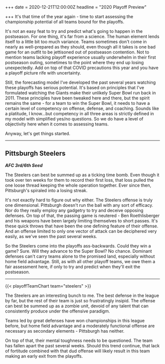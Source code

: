 +++
date = 2020-12-21T12:00:00Z
headline = "2020 Playoff Preview"

+++
It's that time of the year again - time to start assessing the championship potential of all teams bound for the playoffs.

It's not an easy feat to try and predict what's going to happen in the postseason. For one thing, it's far from a science. The human element lends itself to a little bit too much variance. Teams sometimes don't come in nearly as well-prepared as they should, even though all it takes is one bad game for an outfit to be jettisoned out of postseason contention. Not to mention teams lacking playoff experience usually underwhelm in their first postseason outing, sometimes to the point where they end up losing unexpectedly. Add on top of that COVID precautions this year and you have a playoff picture rife with uncertainty.

Still, the forecasting model I've developed the past several years watching these playoffs has serious potential. It's based on principles that I've formulated watching the Giants make their unlikely Super Bowl run back in 2011. These principles have been tweaked here and there, but the spirit remains the same - for a team to win the Super Bowl, it needs to have a certain level of competency on offense, defense, and coaching. Sounds like a platitude, I know...but competency in all three areas is strictly defined in my model with simplified yes/no questions. So we do have a level of objectivity here when it comes to assessing teams.

Anyway, let's get things started.

***

## Pittsburgh Steelers

**_AFC 3rd/6th Seed_**

The Steelers can best be summed up as a ticking time bomb. Even though it took over ten weeks for them to record their first loss, that loss pulled the one loose thread keeping the whole operation together. Ever since then, Pittsburgh's spiraled into a losing streak.

It's not exactly hard to figure out why either. The Steelers offense is truly one dimensional. Pittsburgh doesn't run the ball with any sort of efficacy. Nor do they really employ any gadgetry to try and deceive opposing defenses. On top of that, the passing game is neutered - Ben Roethlisberger and his weapons have been largely limiting themselves to short passes.  It's these quick throws that have been the one defining feature of their offense. And an offense limited to only one vector of attack can be deciphered very easily, as we've seen the past several weeks.

So the Steelers come into the playoffs ass-backwards. Could they win a game? Sure. Will they advance to the Super Bowl? No chance. Dominant defenses can't carry teams alone to the promised land, especially without home field advantage. Still, as with all other playoff teams, we owe them a fair assessment here, if only to try and predict when they'll exit the postseason.

***

{{< playoffTeamChart team="steelers" >}}

The Steelers are an interesting bunch to me. The best defense in the league by far, but the rest of their team is just so frustratingly insipid. The offense can best be summed up as a zombie unit, devoid of any talent that can consistently produce under the offensive paradigm.

Teams led by great defenses have won championships in this league before, but home field advantage and a moderately functional offense are necessary as secondary elements - Pittsburgh has neither.

On top of that, their mental toughness needs to be questioned. The team has fallen apart the past several weeks. Should this trend continue, that lack of fortitude combined with that dud offense will likely result in this team making an early exit from the playoffs.